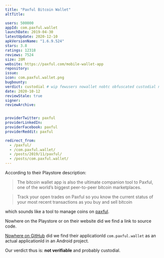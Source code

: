 ```yaml
---
title: "Paxful Bitcoin Wallet"
altTitle: 

users: 500000
appId: com.paxful.wallet
launchDate: 2019-04-30
latestUpdate: 2020-12-10
apkVersionName: "1.6.9.524"
stars: 3.8
ratings: 12318
reviews: 7524
size: 28M
website: https://paxful.com/mobile-wallet-app
repository: 
issue: 
icon: com.paxful.wallet.png
bugbounty: 
verdict: custodial # wip fewusers nowallet nobtc obfuscated custodial nosource nonverifiable reproducible bounty defunct
date: 2020-10-12
reviewStale: true
signer: 
reviewArchive:


providerTwitter: paxful
providerLinkedIn: 
providerFacebook: paxful
providerReddit: paxful

redirect_from:
  - /paxful/
  - /com.paxful.wallet/
  - /posts/2019/11/paxful/
  - /posts/com.paxful.wallet/
---
```



According to their Playstore description:

> The bitcoin wallet app is also the ultimate companion tool to Paxful, one of
the world’s biggest peer-to-peer bitcoin marketplaces.

> Track your open trades on Paxful so you know the current status of your most
recent transactions as you buy and sell bitcoin

which sounds like a tool to manage coins on [paxful](https://paxful.com/).

Nowhere on the Playstore or on their website did we find a link to source code.

[Nowhere on GitHub](https://github.com/search?p=3&q=%22com.paxful.wallet%22) did
we find their applicationId `com.paxful.wallet` as an actual applicationId in
an Android project.

Our verdict thus is: **not verifiable** and probably custodial.
